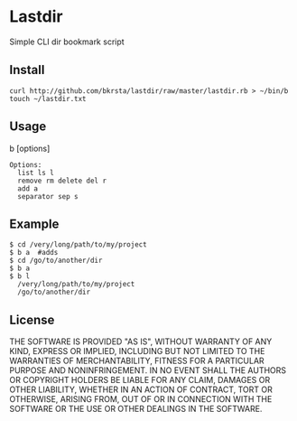 Lastdir
=======
Simple CLI dir bookmark script

Install
-------
    curl http://github.com/bkrsta/lastdir/raw/master/lastdir.rb > ~/bin/b
    touch ~/lastdir.txt

Usage
-----

  b [options]

    Options:
      list ls l
      remove rm delete del r
      add a
      separator sep s
  
Example
-------
    $ cd /very/long/path/to/my/project
    $ b a  #adds
    $ cd /go/to/another/dir
    $ b a
    $ b l
      /very/long/path/to/my/project
      /go/to/another/dir


License
-------
THE SOFTWARE IS PROVIDED "AS IS", WITHOUT WARRANTY OF ANY KIND,
EXPRESS OR IMPLIED, INCLUDING BUT NOT LIMITED TO THE WARRANTIES OF
MERCHANTABILITY, FITNESS FOR A PARTICULAR PURPOSE AND
NONINFRINGEMENT. IN NO EVENT SHALL THE AUTHORS OR COPYRIGHT HOLDERS BE
LIABLE FOR ANY CLAIM, DAMAGES OR OTHER LIABILITY, WHETHER IN AN ACTION
OF CONTRACT, TORT OR OTHERWISE, ARISING FROM, OUT OF OR IN CONNECTION
WITH THE SOFTWARE OR THE USE OR OTHER DEALINGS IN THE SOFTWARE.
